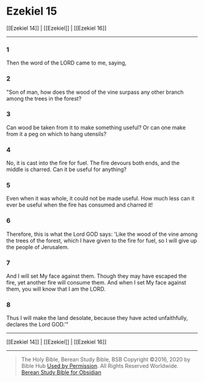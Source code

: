 # Ezekiel 15

[[Ezekiel 14]] | [[Ezekiel]] | [[Ezekiel 16]]

---

### 1
Then the word of the LORD came to me, saying,

### 2
"Son of man, how does the wood of the vine surpass any other branch among the trees in the forest?

### 3
Can wood be taken from it to make something useful? Or can one make from it a peg on which to hang utensils?

### 4
No, it is cast into the fire for fuel. The fire devours both ends, and the middle is charred. Can it be useful for anything?

### 5
Even when it was whole, it could not be made useful. How much less can it ever be useful when the fire has consumed and charred it!

### 6
Therefore, this is what the Lord GOD says: 'Like the wood of the vine among the trees of the forest, which I have given to the fire for fuel, so I will give up the people of Jerusalem.

### 7
And I will set My face against them. Though they may have escaped the fire, yet another fire will consume them. And when I set My face against them, you will know that I am the LORD.

### 8
Thus I will make the land desolate, because they have acted unfaithfully, declares the Lord GOD.'"

---

[[Ezekiel 14]] | [[Ezekiel]] | [[Ezekiel 16]]

---

> The Holy Bible, Berean Study Bible, BSB
> Copyright &copy;2016, 2020 by Bible Hub
> [Used by Permission](https://berean.bible/terms.htm). All Rights Reserved Worldwide.
> [Berean Study Bible for Obsidian](https://github.com/gapmiss/berean-study-bible-for-obsidian)</small>

